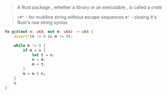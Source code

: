 

> A Rust package , whether a library or an executable , is called a  *crate*

> `r#"` - for multiline string without escape sequences `#"` - closing
> 	it's Rust's raw string syntax


```rust
fn gcd(mut n: u64, mut m: u64) -> u64 {
    assert!(n != 0 && m != 0);

    while m != 0 {
        if m < n {
            let t = n;
            n = m;
            m = t;
        }
        m = m % n;
    }
    n
}

```